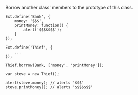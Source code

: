 Borrow another class' members to the prototype of this class.

    Ext.define('Bank', {
        money: '$$$',
        printMoney: function() {
            alert('$$$$$$$');
        }
    });

    Ext.define('Thief', {
        ...
    });

    Thief.borrow(Bank, ['money', 'printMoney']);

    var steve = new Thief();

    alert(steve.money); // alerts '$$$'
    steve.printMoney(); // alerts '$$$$$$$'

